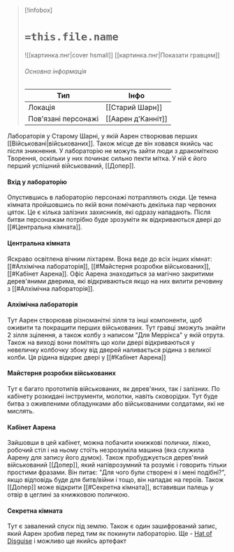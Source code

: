 > [!infobox]
> # `=this.file.name`
> ![[картинка.пнг|cover hsmall]]
> [[картинка.пнг|Показати гравцям]]
> ###### Основна інформація
> Тип | Інфо |
> ---|---|
> Локація | [[Старий Шарн]] |
> Пов'язані персонажі | [[Аарен д'Канніт]] |

Лабораторія у Старому Шарні, у якій Аарен створював перших [[Військовані|військованих]]. Також місце де він ховався якийсь час після зникнення. У лабораторію не можуть зайти люди з дракоміткою Творення, оскільки у них починає сильно пекти мітка. У ній є його перший успішний військований, [[Допер]]. 
#### Вхід у лабораторію
Опустившись в лабораторію персонажі потрапляють сюди. Це темна кімната пройшовшись по якій вони помічають декілька пар червоних цяток. Це є кілька залізних захисників, які одразу нападають. Після битви персонажам потрібно буде зрозуміти як відкриваються двері до [[#Центральна кімната]].
#### Центральна кімната
Яскраво освітлена вічним ліхтарем. Вона веде до всіх інших кімнат: [[#Алхімічна лабораторія]], [[#Майстерня розробки військованих]], [[#Кабінет Аарена]]. Офіс Аарена знаходиться за магічно закритими дерев'яними дверима, які відкриваються якщо на них вилити речовину з [[#Алхімічна лабораторія]].
#### Алхімічна лабораторія
Тут Аарен створював різноманітні зілля та інші компоненти, щоб оживити та покращити перших військованих. Тут гравці зможуть знайти 2 зілля зцілення, а також колбу з написом "Для Меррікса" у якій отрута. Також на виході вони помітять що коли двері відкриваються у невеличку колбочку збоку від дверей наливається рідина з великої колби. Ця рідина відкриє двері у [[#Кабінет Аарена]] 
#### Майстерня розробки військованих
Тут є багато прототипів військованих, як дерев'яних, так і залізних. По кабінету розкидані інструменти, молотки, навіть сковорідки. Тут буде битва з оживленими обладунками або військованими солдатами, які не мислять.
#### Кабінет Аарена
Зайшовши в цей кабінет, можна побачити книжкові полички, ліжко, робочий стіл і на ньому стоїть незрозуміла машина (яка служила Аарену для запису його думок). Також пробуджується дерев'яний військований [[Допер]], який напіврозумний та розуміє і говорить тільки простими фразами. Він питає: "Для чого були створені я і мені подібні?", якщо відповідь буде для битв/війни і тощо, він нападає на героїв. Також [[Допер]] може відкрити [[#Секретна кімната]], вставивши палець у отвір в цеглині за книжковою поличкою.
#### Секретна кімната
Тут є завалений спуск під землю. Також є один зашифрований запис, який Аарен зробив перед тим як покинути лабораторію. Ще - [Hat of Disguise](https://5esrd.kyiv.ua/items/hat_of_disguise.html "{desc}") і можливо ще якийсь артефакт